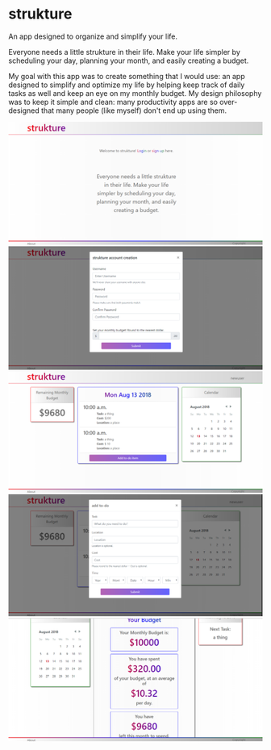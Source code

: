 # strukture
An app designed to organize and simplify your life.

Everyone needs a little strukture in their life. Make your life simpler by scheduling your day, planning your month, and easily creating a budget.

My goal with this app was to create something that I would use: an app designed to simplify and optimize my life by helping keep track of daily tasks as well and keep an eye on my monthly budget. My design philosophy was to keep it simple and clean: many productivity apps are so over-designed that many people (like myself) don't end up using them.

![image1](/client/public/strukture1.png)
![image2](/client/public/strukture2.png)
![image3](/client/public/strukture3.png)
![image4](/client/public/strukture4.png)
![image5](/client/public/strukture5.png)